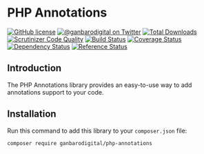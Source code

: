 # PHP Annotations

[![GitHub license](https://img.shields.io/badge/license-New%20BSD-blue.svg)](https://raw.githubusercontent.com/ganbarodigital/php-annotations/develop/LICENSE.md)
[![@ganbarodigital on Twitter](http://img.shields.io/badge/twitter-%40ganbarodigital-blue.svg?style=flat)](https://twitter.com/ganbarodigital)
[![Total Downloads](https://img.shields.io/packagist/dt/ganbarodigital/php-annotations.svg?style=flat)](https://packagist.org/packages/ganbarodigital/php-annotations)
[![Scrutinizer Code Quality](https://scrutinizer-ci.com/g/ganbarodigital/php-annotations/badges/quality-score.png?b=master)](https://scrutinizer-ci.com/g/ganbarodigital/php-annotations/?branch=master)
[![Build Status](https://scrutinizer-ci.com/g/ganbarodigital/php-annotations/badges/build.png?b=master)](https://scrutinizer-ci.com/g/ganbarodigital/php-annotations/build-status/master)
[![Coverage Status](https://coveralls.io/repos/ganbarodigital/php-annotations/badge.svg)](https://coveralls.io/r/ganbarodigital/php-annotations)
[![Dependency Status](https://www.versioneye.com/php/ganbarodigital:php-annotations/dev-master/badge.svg)](https://www.versioneye.com/php/ganbarodigital:php-annotations/dev-master)
[![Reference Status](https://www.versioneye.com/php/ganbarodigital:php-annotations/reference_badge.svg?style=flat)](https://www.versioneye.com/php/ganbarodigital:php-annotations/references)

## Introduction

The PHP Annotations library provides an easy-to-use way to add annotations support to your code.

## Installation

Run this command to add this library to your `composer.json` file:

    composer require ganbarodigital/php-annotations
